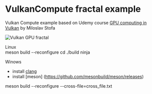 # VulkanCompute fractal example

Vulkan Compute example based on Udemy course [GPU computing in Vulkan](https://www.udemy.com/course/vulkan-gpu-computing/) by Miloslav Stofa

![Vulkan GPU fractal](http://mzajac.webd.pl/data/fractactal_gpu.png)

Linux  
meson build --reconfigure
cd ./build
ninja

Winows  
* install [clang](https://releases.llvm.org/download.html)
* install [meson] (https://github.com/mesonbuild/meson/releases)

meson build --reconfigure --cross-file=cross_file.txt
